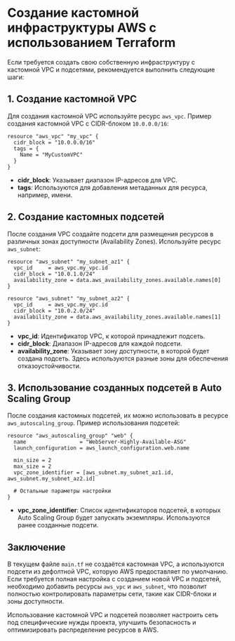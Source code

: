 
# Создание кастомной инфраструктуры AWS с использованием Terraform

Если требуется создать свою собственную инфраструктуру с кастомной VPC и подсетями, рекомендуется выполнить следующие шаги:

## 1. Создание кастомной VPC

Для создания кастомной VPC используйте ресурс `aws_vpc`. Пример создания кастомной VPC с CIDR-блоком `10.0.0.0/16`:

```hcl
resource "aws_vpc" "my_vpc" {
  cidr_block = "10.0.0.0/16"
  tags = {
    Name = "MyCustomVPC"
  }
}
```

- **cidr_block**: Указывает диапазон IP-адресов для VPC.
- **tags**: Используются для добавления метаданных для ресурса, например, имени.

## 2. Создание кастомных подсетей

После создания VPC создайте подсети для размещения ресурсов в различных зонах доступности (Availability Zones). Используйте ресурс `aws_subnet`:

```hcl
resource "aws_subnet" "my_subnet_az1" {
  vpc_id     = aws_vpc.my_vpc.id
  cidr_block = "10.0.1.0/24"
  availability_zone = data.aws_availability_zones.available.names[0]
}

resource "aws_subnet" "my_subnet_az2" {
  vpc_id     = aws_vpc.my_vpc.id
  cidr_block = "10.0.2.0/24"
  availability_zone = data.aws_availability_zones.available.names[1]
}
```

- **vpc_id**: Идентификатор VPC, к которой принадлежит подсеть.
- **cidr_block**: Диапазон IP-адресов для каждой подсети.
- **availability_zone**: Указывает зону доступности, в которой будет создана подсеть. Здесь используются разные зоны для обеспечения отказоустойчивости.

## 3. Использование созданных подсетей в Auto Scaling Group

После создания кастомных подсетей, их можно использовать в ресурсе `aws_autoscaling_group`. Пример использования подсетей:

```hcl
resource "aws_autoscaling_group" "web" {
  name                 = "WebServer-Highly-Available-ASG"
  launch_configuration = aws_launch_configuration.web.name

  min_size = 2
  max_size = 2
  vpc_zone_identifier = [aws_subnet.my_subnet_az1.id, aws_subnet.my_subnet_az2.id]

  # Остальные параметры настройки
}
```

- **vpc_zone_identifier**: Список идентификаторов подсетей, в которых Auto Scaling Group будет запускать экземпляры. Используются ранее созданные подсети.

## Заключение

В текущем файле `main.tf` не создаётся кастомная VPC, а используются подсети из дефолтной VPC, которую AWS предоставляет по умолчанию. Если требуется полная настройка с созданием новой VPC и подсетей, необходимо добавить ресурсы `aws_vpc` и `aws_subnet`, что позволит полностью контролировать параметры сети, такие как CIDR-блоки и зоны доступности.

Использование кастомной VPC и подсетей позволяет настроить сеть под специфические нужды проекта, улучшить безопасность и оптимизировать распределение ресурсов в AWS.
